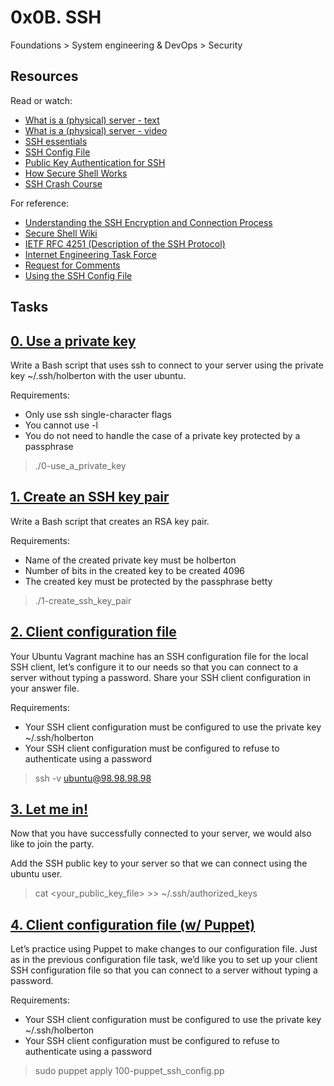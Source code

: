 # 0x0B. SSH
 Foundations > System engineering & DevOps > Security

## Resources
Read or watch:

* [What is a (physical) server - text](https://en.wikipedia.org/wiki/Server_%28computing%29#Hardware_requirement)
* [What is a (physical) server - video](https://www.youtube.com/watch?v=B1ANfsDyjeA)
* [SSH essentials](https://www.digitalocean.com/community/tutorials/ssh-essentials-working-with-ssh-servers-clients-and-keys)
* [SSH Config File](https://www.ssh.com/academy/ssh/config)
* [Public Key Authentication for SSH](https://www.ssh.com/academy/ssh/public-key-authentication)
* [How Secure Shell Works](https://www.youtube.com/watch?v=ORcvSkgdA58)
* [SSH Crash Course](https://www.youtube.com/watch?v=hQWRp-FdTpc)

For reference:

* [Understanding the SSH Encryption and Connection Process](https://www.digitalocean.com/community/tutorials/understanding-the-ssh-encryption-and-connection-process)
* [Secure Shell Wiki](https://en.wikipedia.org/wiki/Secure_Shell)
* [IETF RFC 4251 (Description of the SSH Protocol)](https://www.ietf.org/rfc/rfc4251.txt)
* [Internet Engineering Task Force](https://en.wikipedia.org/wiki/Internet_Engineering_Task_Force)
* [Request for Comments](https://en.wikipedia.org/wiki/Request_for_Comments)
* [Using the SSH Config File](https://linuxize.com/post/using-the-ssh-config-file/)

## Tasks

## [0. Use a private key](./0-use_a_private_key)
 Write a Bash script that uses ssh to connect to your server using the private key ~/.ssh/holberton with the user ubuntu.

Requirements:

* Only use ssh single-character flags
* You cannot use -l
* You do not need to handle the case of a private key protected by a passphrase
> ./0-use_a_private_key

## [1. Create an SSH key pair](./1-create_ssh_key_pair)
  Write a Bash script that creates an RSA key pair.

Requirements:

* Name of the created private key must be holberton
* Number of bits in the created key to be created 4096
* The created key must be protected by the passphrase betty
> ./1-create_ssh_key_pair

## [2. Client configuration file](./2-ssh_config)
  Your Ubuntu Vagrant machine has an SSH configuration file for the local SSH client, let’s configure it to our needs so that you can connect to a server without typing a password. Share your SSH client configuration in your answer file.

Requirements:

* Your SSH client configuration must be configured to use the private key ~/.ssh/holberton
* Your SSH client configuration must be configured to refuse to authenticate using a password
> ssh -v ubuntu@98.98.98.98

> 

## [3. Let me in!](./)
  Now that you have successfully connected to your server, we would also like to join the party.

Add the SSH public key to your server so that we can connect using the ubuntu user.
> cat <your_public_key_file> >> ~/.ssh/authorized_keys

## [4. Client configuration file (w/ Puppet)](./100-puppet_ssh_config.pp)
  Let’s practice using Puppet to make changes to our configuration file. Just as in the previous configuration file task, we’d like you to set up your client SSH configuration file so that you can connect to a server without typing a password.

Requirements:

* Your SSH client configuration must be configured to use the private key ~/.ssh/holberton
* Your SSH client configuration must be configured to refuse to authenticate using a password
> sudo puppet apply 100-puppet_ssh_config.pp

